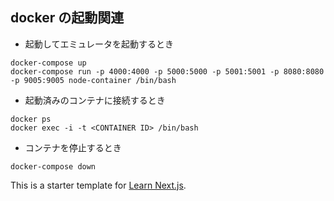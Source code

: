 ## docker の起動関連

- 起動してエミュレータを起動するとき

```
docker-compose up
docker-compose run -p 4000:4000 -p 5000:5000 -p 5001:5001 -p 8080:8080 -p 9005:9005 node-container /bin/bash
```

- 起動済みのコンテナに接続するとき

```
docker ps
docker exec -i -t <CONTAINER ID> /bin/bash
```

- コンテナを停止するとき

```
docker-compose down
```

This is a starter template for [Learn Next.js](https://nextjs.org/learn).
